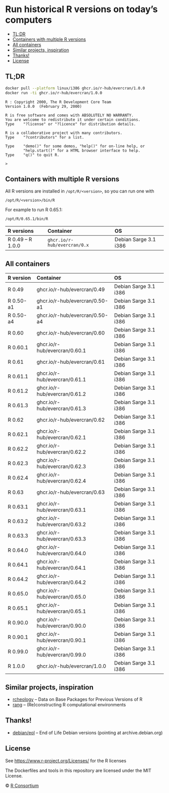 Run historical R versions on today’s computers
================

- <a href="#tldr" id="toc-tldr">TL;DR</a>
- <a href="#containers-with-multiple-r-versions"
  id="toc-containers-with-multiple-r-versions">Containers with multiple R
  versions</a>
- <a href="#all-containers" id="toc-all-containers">All containers</a>
- <a href="#similar-projects-inspiration"
  id="toc-similar-projects-inspiration">Similar projects, inspiration</a>
- <a href="#thanks" id="toc-thanks">Thanks!</a>
- <a href="#license" id="toc-license">License</a>

<!-- README.md is generated from README.Rmd. Please edit that file -->

## TL;DR

``` sh
docker pull --platform linux/i386 ghcr.io/r-hub/evercran/1.0.0
docker run -ti ghcr.io/r-hub/evercran/1.0.0
```

    R : Copyright 2000, The R Development Core Team
    Version 1.0.0  (February 29, 2000)

    R is free software and comes with ABSOLUTELY NO WARRANTY.
    You are welcome to redistribute it under certain conditions.
    Type    "?license" or "?licence" for distribution details.

    R is a collaborative project with many contributors.
    Type    "?contributors" for a list.

    Type    "demo()" for some demos, "help()" for on-line help, or
            "help.start()" for a HTML browser interface to help.
    Type    "q()" to quit R.

    >

## Containers with multiple R versions

All R versions are installed in `/opt/R/<version>`, so you can run one
with

    /opt/R/<version>/bin/R

For example to run R 0.65.1:

    /opt/R/0.65.1/bin/R

| R versions       | Container                    | OS                    |
|:-----------------|:-----------------------------|:----------------------|
| R 0.49 – R 1.0.0 | `ghcr.io/r-hub/evercran/0.x` | Debian Sarge 3.1 i386 |

## All containers

| R version | Container                      | OS                    |
|:----------|:-------------------------------|:----------------------|
| R 0.49    | ghcr.io/r-hub/evercran/0.49    | Debian Sarge 3.1 i386 |
| R 0.50-a1 | ghcr.io/r-hub/evercran/0.50-a1 | Debian Sarge 3.1 i386 |
| R 0.50-a4 | ghcr.io/r-hub/evercran/0.50-a4 | Debian Sarge 3.1 i386 |
| R 0.60    | ghcr.io/r-hub/evercran/0.60    | Debian Sarge 3.1 i386 |
| R 0.60.1  | ghcr.io/r-hub/evercran/0.60.1  | Debian Sarge 3.1 i386 |
| R 0.61    | ghcr.io/r-hub/evercran/0.61    | Debian Sarge 3.1 i386 |
| R 0.61.1  | ghcr.io/r-hub/evercran/0.61.1  | Debian Sarge 3.1 i386 |
| R 0.61.2  | ghcr.io/r-hub/evercran/0.61.2  | Debian Sarge 3.1 i386 |
| R 0.61.3  | ghcr.io/r-hub/evercran/0.61.3  | Debian Sarge 3.1 i386 |
| R 0.62    | ghcr.io/r-hub/evercran/0.62    | Debian Sarge 3.1 i386 |
| R 0.62.1  | ghcr.io/r-hub/evercran/0.62.1  | Debian Sarge 3.1 i386 |
| R 0.62.2  | ghcr.io/r-hub/evercran/0.62.2  | Debian Sarge 3.1 i386 |
| R 0.62.3  | ghcr.io/r-hub/evercran/0.62.3  | Debian Sarge 3.1 i386 |
| R 0.62.4  | ghcr.io/r-hub/evercran/0.62.4  | Debian Sarge 3.1 i386 |
| R 0.63    | ghcr.io/r-hub/evercran/0.63    | Debian Sarge 3.1 i386 |
| R 0.63.1  | ghcr.io/r-hub/evercran/0.63.1  | Debian Sarge 3.1 i386 |
| R 0.63.2  | ghcr.io/r-hub/evercran/0.63.2  | Debian Sarge 3.1 i386 |
| R 0.63.3  | ghcr.io/r-hub/evercran/0.63.3  | Debian Sarge 3.1 i386 |
| R 0.64.0  | ghcr.io/r-hub/evercran/0.64.0  | Debian Sarge 3.1 i386 |
| R 0.64.1  | ghcr.io/r-hub/evercran/0.64.1  | Debian Sarge 3.1 i386 |
| R 0.64.2  | ghcr.io/r-hub/evercran/0.64.2  | Debian Sarge 3.1 i386 |
| R 0.65.0  | ghcr.io/r-hub/evercran/0.65.0  | Debian Sarge 3.1 i386 |
| R 0.65.1  | ghcr.io/r-hub/evercran/0.65.1  | Debian Sarge 3.1 i386 |
| R 0.90.0  | ghcr.io/r-hub/evercran/0.90.0  | Debian Sarge 3.1 i386 |
| R 0.90.1  | ghcr.io/r-hub/evercran/0.90.1  | Debian Sarge 3.1 i386 |
| R 0.99.0  | ghcr.io/r-hub/evercran/0.99.0  | Debian Sarge 3.1 i386 |
| R 1.0.0   | ghcr.io/r-hub/evercran/1.0.0   | Debian Sarge 3.1 i386 |

## Similar projects, inspiration

- [rcheology](https://github.com/hughjonesd/rcheology) – Data on Base
  Packages for Previous Versions of R
- [rang](https://github.com/chainsawriot/rang) – (Re)constructing R
  computational environments

## Thanks!

- [debian/eol](https://hub.docker.com/r/debian/eol/) – End of Life
  Debian versions (pointing at archive.debian.org)

## License

See <https://www.r-project.org/Licenses/> for the R licenses

The Dockerfiles and tools in this repository are licensed under the MIT
License.

© [R Consortium](https://github.com/rconsortium)
